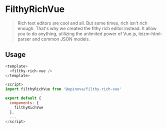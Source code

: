 # FilthyRichVue

> Rich text editors are cool and all. But some times, rich isn't rich enough. That's why we created the fithy rich editor instead. It allow you to do anything, utilizing the unlimited power of Vue.js, leizm-html-parser and common JSON models.

## Usage
```javascript
<template>
  <filthy-rich-vue />
</template>

<script>
import filthyRichVue from '@epinova/filthy-rich-vue'

export default {
  components: {
    filthyRichVue
  },
  ...
</script>
```
